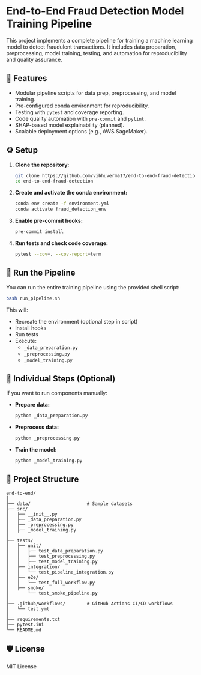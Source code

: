 # End-to-End Fraud Detection Model Training Pipeline

This project implements a complete pipeline for training a machine learning model to detect fraudulent transactions. It includes data preparation, preprocessing, model training, testing, and automation for reproducibility and quality assurance.

## 🚀 Features

- Modular pipeline scripts for data prep, preprocessing, and model training.
- Pre-configured conda environment for reproducibility.
- Testing with `pytest` and coverage reporting.
- Code quality automation with `pre-commit` and `pylint`.
- SHAP-based model explainability (planned).
- Scalable deployment options (e.g., AWS SageMaker).

## ⚙️ Setup

1. **Clone the repository:**

   ```bash
   git clone https://github.com/vibhuverma17/end-to-end-fraud-detection.git
   cd end-to-end-fraud-detection
   ```

2. **Create and activate the conda environment:**

   ```bash
   conda env create -f environment.yml
   conda activate fraud_detection_env
   ```

3. **Enable pre-commit hooks:**

   ```bash
   pre-commit install
   ```

4. **Run tests and check code coverage:**

   ```bash
   pytest --cov=. --cov-report=term
   ```

## 🚦 Run the Pipeline

You can run the entire training pipeline using the provided shell script:

```bash
bash run_pipeline.sh
```

This will:
- Recreate the environment (optional step in script)
- Install hooks
- Run tests
- Execute:
  - `_data_preparation.py`
  - `_preprocessing.py`
  - `_model_training.py`

## 🧪 Individual Steps (Optional)

If you want to run components manually:

- **Prepare data:**

  ```bash
  python _data_preparation.py
  ```

- **Preprocess data:**

  ```bash
  python _preprocessing.py
  ```

- **Train the model:**

  ```bash
  python _model_training.py
  ```

## 📂 Project Structure

```
end-to-end/
│
├── data/                     # Sample datasets
├── src/
│   ├── __init__.py
│   ├── _data_preparation.py
│   ├── _preprocessing.py
│   ├── _model_training.py
│
├── tests/
│   ├── unit/
│   │   ├── test_data_preparation.py
│   │   ├── test_preprocessing.py
│   │   ├── test_model_training.py
│   ├── integration/
│   │   └── test_pipeline_integration.py
│   ├── e2e/
│   │   └── test_full_workflow.py
│   ├── smoke/
│       └── test_smoke_pipeline.py
│
├── .github/workflows/        # GitHub Actions CI/CD workflows
│   └── test.yml
│
├── requirements.txt
├── pytest.ini
└── README.md
```

## 🛡️ License

MIT License

